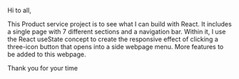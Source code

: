 Hi to all,

This Product service project is to see what I can build with React. It includes a single page with 7 different sections and a navigation bar. Within it, I use the React useState concept to create the responsive effect of clicking a three-icon button that opens into a side webpage menu.
More features to be added to this webpage.

Thank you for your time